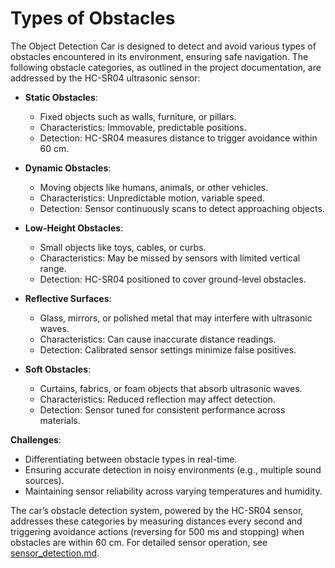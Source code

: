 # Types of Obstacles

The Object Detection Car is designed to detect and avoid various types of obstacles encountered in its environment, ensuring safe navigation. The following obstacle categories, as outlined in the project documentation, are addressed by the HC-SR04 ultrasonic sensor:

- **Static Obstacles**:
  - Fixed objects such as walls, furniture, or pillars.
  - Characteristics: Immovable, predictable positions.
  - Detection: HC-SR04 measures distance to trigger avoidance within 60 cm.

- **Dynamic Obstacles**:
  - Moving objects like humans, animals, or other vehicles.
  - Characteristics: Unpredictable motion, variable speed.
  - Detection: Sensor continuously scans to detect approaching objects.

- **Low-Height Obstacles**:
  - Small objects like toys, cables, or curbs.
  - Characteristics: May be missed by sensors with limited vertical range.
  - Detection: HC-SR04 positioned to cover ground-level obstacles.

- **Reflective Surfaces**:
  - Glass, mirrors, or polished metal that may interfere with ultrasonic waves.
  - Characteristics: Can cause inaccurate distance readings.
  - Detection: Calibrated sensor settings minimize false positives.

- **Soft Obstacles**:
  - Curtains, fabrics, or foam objects that absorb ultrasonic waves.
  - Characteristics: Reduced reflection may affect detection.
  - Detection: Sensor tuned for consistent performance across materials.

**Challenges**:
- Differentiating between obstacle types in real-time.
- Ensuring accurate detection in noisy environments (e.g., multiple sound sources).
- Maintaining sensor reliability across varying temperatures and humidity.

The car’s obstacle detection system, powered by the HC-SR04 sensor, addresses these categories by measuring distances every second and triggering avoidance actions (reversing for 500 ms and stopping) when obstacles are within 60 cm. For detailed sensor operation, see [sensor_detection.md](sensor_detection.md).